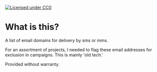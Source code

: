[![Licensed under CC0](https://licensebuttons.net/p/zero/1.0/88x31.png)](https://creativecommons.org/publicdomain/zero/1.0/)

# What is this?
A list of email domains for delivery by sms or mms. 

For an assortment of projects, I needed to flag these email addresses for exclusion in campaigns. This is mainly 'old tech.'

Provided without warranty.

